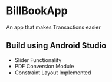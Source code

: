 # BillBookApp
An app that makes Transactions easier
## Build using Android Studio 
- Slider Functionality 
- PDF Conversion Module
- Constraint Layout Implemented

